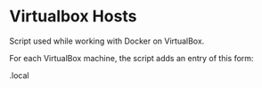 # Virtualbox Hosts

Script used while working with Docker on VirtualBox.

For each VirtualBox machine, the script adds an entry of this form:

<ip>  <vbox name>.local